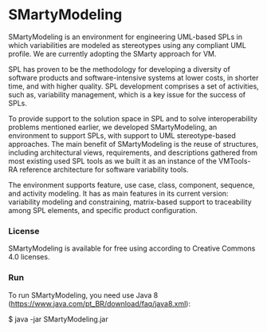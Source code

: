 # SMartyModeling

SMartyModeling is an environment for engineering UML-based SPLs in which variabilities are modeled as stereotypes using any compliant UML profile. We are currently adopting the SMarty approach for VM. 

SPL has proven to be the methodology for developing a diversity of software products and software-intensive systems at lower costs, in shorter time, and with higher quality. SPL development comprises a set of activities, such as, variability management, which is a key issue for the success of SPLs.

To provide support to the solution space in SPL and to solve interoperability problems mentioned earlier, we developed SMartyModeling, an environment to support SPLs, with support to UML stereotype-based approaches. The main benefit of SMartyModeling is the reuse of structures, including architectural views, requirements, and descriptions gathered from most existing used SPL tools as we built it as an instance of the VMTools-RA reference architecture for software variability tools.

The environment supports feature, use case, class, component, sequence, and activity modeling. It has as main features in its current version: variability modeling and constraining, matrix-based support to traceability among SPL elements, and specific product configuration.

### License
SMartyModeling is available for free using according to Creative Commons 4.0 licenses.

### Run
To run SMartyModeling, you need use Java 8 (<https://www.java.com/pt_BR/download/faq/java8.xml>):

$ java -jar SMartyModeling.jar
